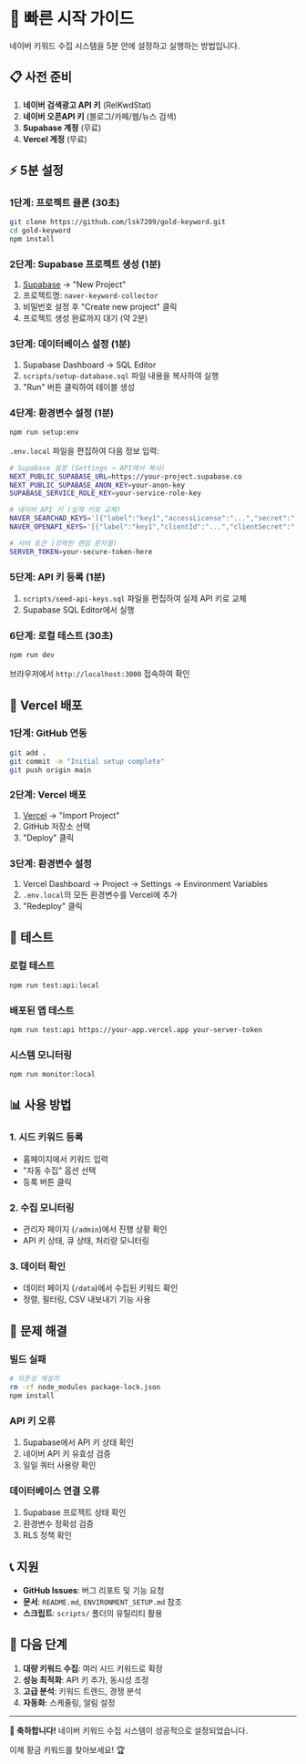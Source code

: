 # 🚀 빠른 시작 가이드

네이버 키워드 수집 시스템을 5분 안에 설정하고 실행하는 방법입니다.

## 📋 사전 준비

1. **네이버 검색광고 API 키** (RelKwdStat)
2. **네이버 오픈API 키** (블로그/카페/웹/뉴스 검색)
3. **Supabase 계정** (무료)
4. **Vercel 계정** (무료)

## ⚡ 5분 설정

### 1단계: 프로젝트 클론 (30초)
```bash
git clone https://github.com/lsk7209/gold-keyword.git
cd gold-keyword
npm install
```

### 2단계: Supabase 프로젝트 생성 (1분)
1. [Supabase](https://supabase.com) → "New Project"
2. 프로젝트명: `naver-keyword-collector`
3. 비밀번호 설정 후 "Create new project" 클릭
4. 프로젝트 생성 완료까지 대기 (약 2분)

### 3단계: 데이터베이스 설정 (1분)
1. Supabase Dashboard → SQL Editor
2. `scripts/setup-database.sql` 파일 내용을 복사하여 실행
3. "Run" 버튼 클릭하여 테이블 생성

### 4단계: 환경변수 설정 (1분)
```bash
npm run setup:env
```

`.env.local` 파일을 편집하여 다음 정보 입력:
```bash
# Supabase 설정 (Settings → API에서 복사)
NEXT_PUBLIC_SUPABASE_URL=https://your-project.supabase.co
NEXT_PUBLIC_SUPABASE_ANON_KEY=your-anon-key
SUPABASE_SERVICE_ROLE_KEY=your-service-role-key

# 네이버 API 키 (실제 키로 교체)
NAVER_SEARCHAD_KEYS='[{"label":"key1","accessLicense":"...","secret":"...","customerId":"...","qps":0.5,"daily":8000}]'
NAVER_OPENAPI_KEYS='[{"label":"key1","clientId":"...","clientSecret":"...","qps":3,"daily":20000}]'

# 서버 토큰 (강력한 랜덤 문자열)
SERVER_TOKEN=your-secure-token-here
```

### 5단계: API 키 등록 (1분)
1. `scripts/seed-api-keys.sql` 파일을 편집하여 실제 API 키로 교체
2. Supabase SQL Editor에서 실행

### 6단계: 로컬 테스트 (30초)
```bash
npm run dev
```

브라우저에서 `http://localhost:3000` 접속하여 확인

## 🚀 Vercel 배포

### 1단계: GitHub 연동
```bash
git add .
git commit -m "Initial setup complete"
git push origin main
```

### 2단계: Vercel 배포
1. [Vercel](https://vercel.com) → "Import Project"
2. GitHub 저장소 선택
3. "Deploy" 클릭

### 3단계: 환경변수 설정
1. Vercel Dashboard → Project → Settings → Environment Variables
2. `.env.local`의 모든 환경변수를 Vercel에 추가
3. "Redeploy" 클릭

## 🧪 테스트

### 로컬 테스트
```bash
npm run test:api:local
```

### 배포된 앱 테스트
```bash
npm run test:api https://your-app.vercel.app your-server-token
```

### 시스템 모니터링
```bash
npm run monitor:local
```

## 📊 사용 방법

### 1. 시드 키워드 등록
- 홈페이지에서 키워드 입력
- "자동 수집" 옵션 선택
- 등록 버튼 클릭

### 2. 수집 모니터링
- 관리자 페이지 (`/admin`)에서 진행 상황 확인
- API 키 상태, 큐 상태, 처리량 모니터링

### 3. 데이터 확인
- 데이터 페이지 (`/data`)에서 수집된 키워드 확인
- 정렬, 필터링, CSV 내보내기 기능 사용

## 🔧 문제 해결

### 빌드 실패
```bash
# 의존성 재설치
rm -rf node_modules package-lock.json
npm install
```

### API 키 오류
1. Supabase에서 API 키 상태 확인
2. 네이버 API 키 유효성 검증
3. 일일 쿼터 사용량 확인

### 데이터베이스 연결 오류
1. Supabase 프로젝트 상태 확인
2. 환경변수 정확성 검증
3. RLS 정책 확인

## 📞 지원

- **GitHub Issues**: 버그 리포트 및 기능 요청
- **문서**: `README.md`, `ENVIRONMENT_SETUP.md` 참조
- **스크립트**: `scripts/` 폴더의 유틸리티 활용

## 🎯 다음 단계

1. **대량 키워드 수집**: 여러 시드 키워드로 확장
2. **성능 최적화**: API 키 추가, 동시성 조정
3. **고급 분석**: 키워드 트렌드, 경쟁 분석
4. **자동화**: 스케줄링, 알림 설정

---

**🎉 축하합니다!** 네이버 키워드 수집 시스템이 성공적으로 설정되었습니다.

이제 황금 키워드를 찾아보세요! 🏆
